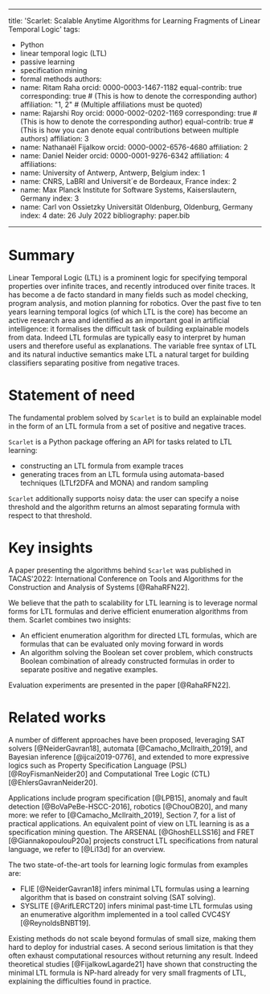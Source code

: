 
---
title: 'Scarlet: Scalable Anytime Algorithms for Learning Fragments of Linear Temporal Logic'
tags:
  - Python
  - linear temporal logic (LTL)
  - passive learning
  - specification mining
  - formal methods
authors:
  - name: Ritam Raha
    orcid: 0000-0003-1467-1182
    equal-contrib: true
    corresponding: true # (This is how to denote the corresponding author)
    affiliation: "1, 2" # (Multiple affiliations must be quoted)
  - name: Rajarshi Roy
    orcid: 0000-0002-0202-1169
    corresponding: true # (This is how to denote the corresponding author)
    equal-contrib: true # (This is how you can denote equal contributions between multiple authors)
    affiliation: 3
  - name: Nathanaël Fijalkow
    orcid: 0000-0002-6576-4680
    affiliation: 2
  - name: Daniel Neider
    orcid: 0000-0001-9276-6342
    affiliation: 4
affiliations:
 - name: University of Antwerp, Antwerp, Belgium
   index: 1
 - name: CNRS, LaBRI and Universit´e de Bordeaux, France
   index: 2
 - name: Max Planck Institute for Software Systems, Kaiserslautern, Germany
   index: 3
 - name: Carl von Ossietzky Universität Oldenburg, Oldenburg, Germany
   index: 4
date: 26 July 2022
bibliography: paper.bib
---

# Summary

Linear Temporal Logic (LTL) is a prominent logic for specifying temporal properties over infinite traces, and recently introduced over finite traces. It has become a de facto standard in many fields such as model checking, program analysis, and motion planning for robotics. Over the past five to ten years learning temporal logics (of which LTL is the core) has become an active research area and identified as an important goal in artificial intelligence: it formalises the difficult task of building explainable models from data. Indeed LTL formulas are typically easy to interpret by human users and therefore useful as explanations. The variable free syntax of LTL and its natural inductive semantics make LTL a natural target for building classifiers separating positive from negative traces.

# Statement of need

The fundamental problem solved by `Scarlet` is to build an explainable model in the form of an LTL formula from a set of positive and negative traces.

`Scarlet` is a Python package offering an API for tasks related to LTL learning: 
* constructing an LTL formula from example traces
* generating traces from an LTL formula using automata-based techniques (LTLf2DFA and MONA) and random sampling

`Scarlet` additionally supports noisy data: the user can specify a noise threshold and the algorithm returns an almost separating formula with respect to that threshold.

# Key insights

A paper presenting the algorithms behind `Scarlet` was published in TACAS'2022: International Conference on Tools and Algorithms for the Construction and Analysis of Systems [@RahaRFN22]. 

We believe that the path to scalability for LTL learning is to leverage normal forms for LTL formulas and derive efficient enumeration algorithms from them. Scarlet combines two insights:

* An efficient enumeration algorithm for directed LTL formulas, which are formulas that can be evaluated only moving forward in words
* An algorithm solving the Boolean set cover problem, which constructs Boolean combination of already constructed formulas in order to separate positive and negative examples.

Evaluation experiments are presented in the paper [@RahaRFN22].

# Related works

A number of different approaches have been proposed, leveraging SAT solvers [@NeiderGavran18], automata [@Camacho_McIlraith_2019], and Bayesian inference [@ijcai2019-0776], and extended to more expressive logics such as Property Specification Language (PSL) [@RoyFismanNeider20] and Computational Tree Logic (CTL) [@EhlersGavranNeider20].

Applications include program specification [@LPB15], anomaly and fault detection [@BoVaPeBe-HSCC-2016], robotics [@ChouOB20], and many more: we refer to [@Camacho_McIlraith_2019], Section 7, for a list of practical applications.
An equivalent point of view on LTL learning is as a specification mining question. 
The ARSENAL [@GhoshELLSS16] and FRET [@GiannakopoulouP20a] projects construct LTL specifications from natural language, we refer to [@Li13d] for an overview.

The two state-of-the-art tools for learning logic formulas from examples are:
* FLIE [@NeiderGavran18] infers minimal LTL formulas using a learning algorithm that is based on constraint solving (SAT solving).
* SYSLITE [@ArifLERCT20] infers minimal past-time LTL formulas using an enumerative algorithm implemented in a tool called CVC4SY [@ReynoldsBNBT19].

Existing methods do not scale beyond formulas of small size, making them hard to deploy for industrial cases. A second serious limitation is that they often exhaust computational resources without returning any result. Indeed theoretical studies [@FijalkowLagarde21] have shown that constructing the minimal LTL formula is NP-hard already for very small fragments of LTL, explaining the difficulties found in practice.
